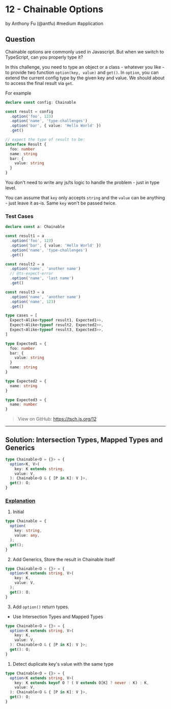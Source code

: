 # 12 - Chainable Options
by Anthony Fu (@antfu) #medium #application

## Question

Chainable options are commonly used in Javascript. But when we switch to TypeScript, can you properly type it?

In this challenge, you need to type an object or a class - whatever you like - to provide two function `option(key, value)` and `get()`. In `option`, you can extend the current config type by the given key and value. We should about to access the final result via `get`.

For example

```ts
declare const config: Chainable

const result = config
  .option('foo', 123)
  .option('name', 'type-challenges')
  .option('bar', { value: 'Hello World' })
  .get()

// expect the type of result to be:
interface Result {
  foo: number
  name: string
  bar: {
    value: string
  }
}
```

You don't need to write any js/ts logic to handle the problem - just in type level. 

You can assume that `key` only accepts `string` and the `value` can be anything - just leave it as-is. Same `key` won't be passed twice.

### Test Cases
```ts
declare const a: Chainable

const result1 = a
  .option('foo', 123)
  .option('bar', { value: 'Hello World' })
  .option('name', 'type-challenges')
  .get()

const result2 = a
  .option('name', 'another name')
  // @ts-expect-error
  .option('name', 'last name')
  .get()

const result3 = a
  .option('name', 'another name')
  .option('name', 123)
  .get()

type cases = [
  Expect<Alike<typeof result1, Expected1>>,
  Expect<Alike<typeof result2, Expected2>>,
  Expect<Alike<typeof result3, Expected3>>,
]

type Expected1 = {
  foo: number
  bar: {
    value: string
  }
  name: string
}

type Expected2 = {
  name: string
}

type Expected3 = {
  name: number
}
```

> View on GitHub: https://tsch.js.org/12

---

## Solution: Intersection Types, Mapped Types and Generics
```ts
type Chainable<O = {}> = {
  option<K, V>(
    key: K extends string,
    value: V,
  ): Chainable<O & { [P in K]: V }>,
  get(): O;
}
```

### [Explanation](https://ghaiklor.github.io/type-challenges-solutions/en/medium-chainable-options.html)

1. Initial
```ts
type Chainable = {
  option(
    key: string,
    value: any,
  );
  get();
}
```

2. Add Generics, Store the result in Chainable itself
```ts
type Chainable<O = {}> = {
  option<K extends string, V>(
    key: K,
    value: V,
  );
  get(): O;
}
```

3. Add `option()` return types.
- Use Intersection Types and Mapped Types
```ts
type Chainable<O = {}> = {
  option<K extends string, V>(
    key: K,
    value: V,
  ): Chainable<O & { [P in K]: V }>;
  get(): O;
}
```

1. Detect duplicate key's value with the same type
```ts
type Chainable<O = {}> = {
  option<K extends string, V>(
    key: K extends keyof O ? ( V extends O[K] ? never : K) : K,
    value: V,
  ): Chainable<O & { [P in K]: V }>,
  get(): O;
}
```
